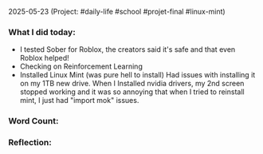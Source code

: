 2025-05-23 (Project: #daily-life #school #projet-final #linux-mint)

### What I did today:
- I tested Sober for Roblox, the creators said it's safe and that even Roblox helped!
- Checking on Reinforcement Learning
- Installed Linux Mint (was pure hell to install) Had issues with installing it on my 1TB new drive. When I Installed nvidia drivers, my 2nd screen stopped working and it was so annoying that when I tried to reinstall mint, I just had "import mok" issues.

### Word Count: 
> 

### Reflection:

